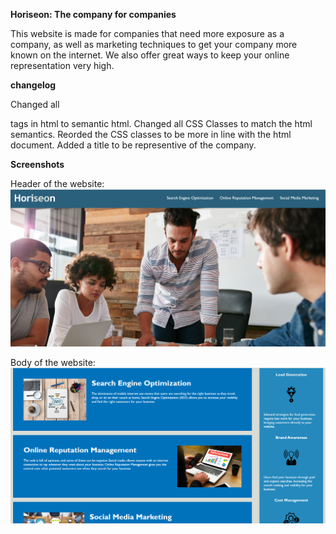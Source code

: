 **Horiseon: The company for companies**

This website is made for companies that need more exposure 
as a company, as well as marketing techniques to get your
company more known on the internet. We also offer great
ways to keep your online representation very high.

**changelog**       

Changed all <div> tags in html to semantic html. 
Changed all CSS Classes to match the html semantics.
Reorded the CSS classes to be more in line with the html document.
Added a title to be representive of the company.
  

**Screenshots**

Header of the website:
![](assets/images/Screenshot_1.png)

Body of the website:
![](assets/images/Screenshot_2.png)


